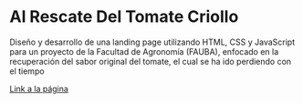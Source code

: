 # Al Rescate Del Tomate Criollo
Diseño y desarrollo de una landing page utilizando HTML, CSS y JavaScript para un proyecto de la Facultad de Agronomía (FAUBA), enfocado en la recuperación del sabor original del tomate, el cual se ha ido perdiendo con el tiempo

[Link a la página](https://alrescatedeltomatecriollo.netlify.app/)
